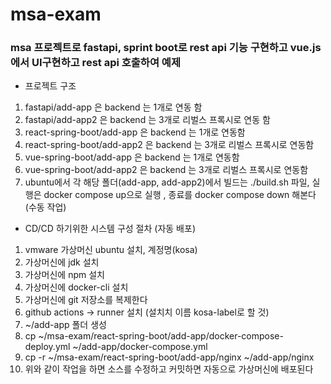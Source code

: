 # msa-exam
### msa 프로젝트로 fastapi, sprint boot로 rest api 기능 구현하고 vue.js에서 UI구현하고 rest api 호출하여 예제

- 프로젝트 구조 
1. fastapi/add-app 은 backend 는 1개로 연동 함 
2. fastapi/add-app2 은 backend 는 3개로 리벌스 프록시로 연동 함 
3. react-spring-boot/add-app 은 backend 는 1개로 연동함 
4. react-spring-boot/add-app2 은 backend 는 3개로 리벌스 프록시로 연동함 
5. vue-spring-boot/add-app 은 backend 는 1개로 연동함 
6. vue-spring-boot/add-app2 은 backend 는 3개로 리벌스 프록시로 연동함 
7. ubuntu에서 각 해당 폴더(add-app, add-app2)에서 빌드는 ./build.sh 파일, 실행은 docker compose up으로 실행 , 종료를  docker compose down 해본다 (수동 작업)



- CD/CD 하기위한 시스템 구성 절차 (자동 배포)
1. vmware 가상머신 ubuntu 설치,  계정명(kosa)
2. 가상머신에 jdk 설치 
3. 가상머신에 npm 설치 
4. 가상머신에 docker-cli 설치 
5. 가상머신에 git 저장소를 복제한다 
6. github actions -> runner 설치 (설치치 이름 kosa-label로 할 것)
7. ~/add-app 폴더 생성 
8. cp ~/msa-exam/react-spring-boot/add-app/docker-compose-deploy.yml ~/add-app/docker-compose.yml 
9. cp -r ~/msa-exam/react-spring-boot/add-app/nginx ~/add-app/nginx
10. 위와 같이 작업을 하면 소스를 수정하고 커밋하면 자동으로 가상머신에 배포된다


